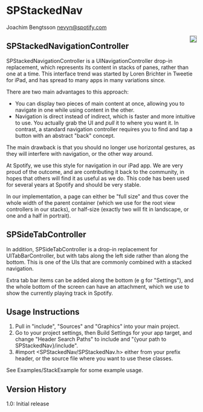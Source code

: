 SPStackedNav
============
Joachim Bengtsson <nevyn@spotify.com>

<img src="http://f.cl.ly/items/2H2p0b1H3A2K3T0E040u/mzl.lmmfkkux.480x480-75.jpg" style="float:right; margin-left:1em; border: 1px solid gray" />

SPStackedNavigationController
-----------------------------

SPStackedNavigationController is a UINavigationController drop-in replacement, which represents its content in stacks of panes, rather than one at a time. This interface trend was started by Loren Brichter in Tweetie for iPad, and has spread to many apps in many variations since.

There are two main advantages to this approach:

* You can display two pieces of main content at once, allowing you to navigate in one while using content in the other.
* Navigation is direct instead of indirect, which is faster and more intuitive to use. You actually grab the UI and *pull* it to where you want it. In contrast, a standard navigation controller requires you to find and tap a button with an abstract "back" concept.

The main drawback is that you should no longer use horizontal gestures, as they will interfere with navigation, or the other way around.

At Spotify, we use this style for navigation in our iPad app. We are very proud of the outcome, and are contributing it back to the community, in hopes that others will find it as useful as we do. This code has been used for several years at Spotify and should be very stable.

In our implementation, a page can either be "full size" and thus cover the whole width of the parent container (which we use for the root view controllers in our stacks), or half-size (exactly two will fit in landscape, or one and a half in portrait).

SPSideTabController
-------------------

In addition, SPSideTabController is a drop-in replacement for UITabBarController, but with tabs along the left side rather than along the bottom. This is one of the UIs that are commonly combined with a stacked navigation.

Extra tab bar items can be added along the bottom (e g for "Settings"), and the whole bottom of the screen can have an attachment, which we use to show the currently playing track in Spotify.

Usage Instructions
------------------

1. Pull in "include", "Sources" and "Graphics" into your main project.
2. Go to your project settings, then Build Settings for your app target, and change "Header Search Paths" to include and "{your path to SPStackedNav}/include".
3. #import <SPStackedNav/SPStackedNav.h> either from your prefix header, or the source file where you want to use these classes.

See Examples/StackExample for some example usage.

Version History
---------------

1.0: Initial release